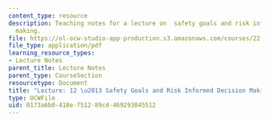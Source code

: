```yaml
---
content_type: resource
description: Teaching notes for a lecture on  safety goals and risk informed decision
  making.
file: https://ol-ocw-studio-app-production.s3.amazonaws.com/courses/22-091-nuclear-reactor-safety-spring-2008/0173a6b0418ef51289cd469293045512_MIT22_091S08_lec12note.pdf
file_type: application/pdf
learning_resource_types:
- Lecture Notes
parent_title: Lecture Notes
parent_type: CourseSection
resourcetype: Document
title: "Lecture: 12 \u2013 Safety Goals and Risk Informed Decision Making"
type: OCWFile
uid: 0173a6b0-418e-f512-89cd-469293045512
---
```

